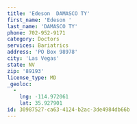 ```yaml
---
title: 'Edeson  DAMASCO TY'
first_name: 'Edeson '
last_name: 'DAMASCO TY'
phone: 702-952-9171
category: Doctors
services: Bariatrics
address: 'PO Box 98978'
city: 'Las Vegas'
state: NV
zip: '89193'
license_type: MD
_geoloc:
  -
    lng: -114.972061
    lat: 35.927901
id: 30987527-ca63-4124-b2ac-3de4984db66b
---
```

